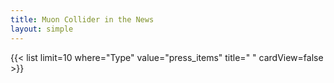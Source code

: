 ```yaml
---
title: Muon Collider in the News
layout: simple
---
```


<!--## Muon Collider in the News-->

{{< list limit=10 where="Type" value="press_items" title=" " cardView=false >}}
